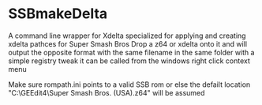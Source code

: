# SSBmakeDelta

A command line wrapper for Xdelta specialized for applying and creating xdelta pathces for Super Smash Bros
Drop a z64 or xdelta onto it and will output the opposite format with the same filename in the same folder
with a simple registry tweak it can be called from the windows right click context menu

Make sure rompath.ini points to a valid SSB rom or else the defailt location
  "C:\GEEdit4\Super Smash Bros. (USA).z64"
  will be assumed
